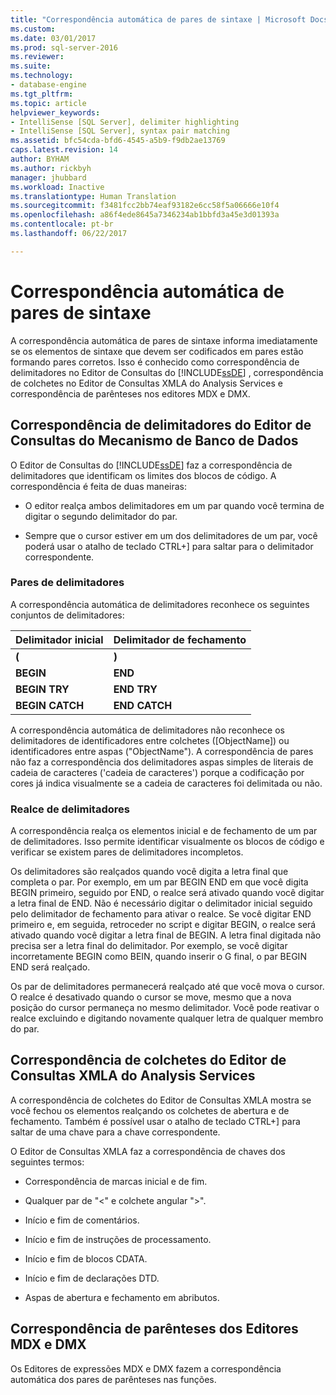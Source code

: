 ```yaml
---
title: "Correspondência automática de pares de sintaxe | Microsoft Docs"
ms.custom: 
ms.date: 03/01/2017
ms.prod: sql-server-2016
ms.reviewer: 
ms.suite: 
ms.technology:
- database-engine
ms.tgt_pltfrm: 
ms.topic: article
helpviewer_keywords:
- IntelliSense [SQL Server], delimiter highlighting
- IntelliSense [SQL Server], syntax pair matching
ms.assetid: bfc54cda-bfd6-4545-a5b9-f9db2ae13769
caps.latest.revision: 14
author: BYHAM
ms.author: rickbyh
manager: jhubbard
ms.workload: Inactive
ms.translationtype: Human Translation
ms.sourcegitcommit: f3481fcc2bb74eaf93182e6cc58f5a06666e10f4
ms.openlocfilehash: a86f4ede8645a7346234ab1bbfd3a45e3d01393a
ms.contentlocale: pt-br
ms.lasthandoff: 06/22/2017

---
```

# <a name="automatic-matching-of-syntax-pairs"></a>Correspondência automática de pares de sintaxe
  A correspondência automática de pares de sintaxe informa imediatamente se os elementos de sintaxe que devem ser codificados em pares estão formando pares corretos. Isso é conhecido como correspondência de delimitadores no Editor de Consultas do [!INCLUDE[ssDE](../../includes/ssde-md.md)] , correspondência de colchetes no Editor de Consultas XMLA do Analysis Services e correspondência de parênteses nos editores MDX e DMX.  
  
## <a name="database-engine-query-editor-delimiter-matching"></a>Correspondência de delimitadores do Editor de Consultas do Mecanismo de Banco de Dados  
 O Editor de Consultas do [!INCLUDE[ssDE](../../includes/ssde-md.md)] faz a correspondência de delimitadores que identificam os limites dos blocos de código. A correspondência é feita de duas maneiras:  
  
-   O editor realça ambos delimitadores em um par quando você termina de digitar o segundo delimitador do par.  
  
-   Sempre que o cursor estiver em um dos delimitadores de um par, você poderá usar o atalho de teclado CTRL+] para saltar para o delimitador correspondente.  
  
### <a name="delimiter-pairs"></a>Pares de delimitadores  
 A correspondência automática de delimitadores reconhece os seguintes conjuntos de delimitadores:  
  
|Delimitador inicial|Delimitador de fechamento|  
|--------------------|-----------------------|  
|**(**|**)**|  
|**BEGIN**|**END**|  
|**BEGIN TRY**|**END TRY**|  
|**BEGIN CATCH**|**END CATCH**|  
  
 A correspondência automática de delimitadores não reconhece os delimitadores de identificadores entre colchetes ([ObjectName]) ou identificadores entre aspas ("ObjectName"). A correspondência de pares não faz a correspondência dos delimitadores aspas simples de literais de cadeia de caracteres ('cadeia de caracteres') porque a codificação por cores já indica visualmente se a cadeia de caracteres foi delimitada ou não.  
  
### <a name="delimiter-highlighting"></a>Realce de delimitadores  
 A correspondência realça os elementos inicial e de fechamento de um par de delimitadores. Isso permite identificar visualmente os blocos de código e verificar se existem pares de delimitadores incompletos.  
  
 Os delimitadores são realçados quando você digita a letra final que completa o par. Por exemplo, em um par BEGIN END em que você digita BEGIN primeiro, seguido por END, o realce será ativado quando você digitar a letra final de END. Não é necessário digitar o delimitador inicial seguido pelo delimitador de fechamento para ativar o realce. Se você digitar END primeiro e, em seguida, retroceder no script e digitar BEGIN, o realce será ativado quando você digitar a letra final de BEGIN. A letra final digitada não precisa ser a letra final do delimitador. Por exemplo, se você digitar incorretamente BEGIN como BEIN, quando inserir o G final, o par BEGIN END será realçado.  
  
 Os par de delimitadores permanecerá realçado até que você mova o cursor. O realce é desativado quando o cursor se move, mesmo que a nova posição do cursor permaneça no mesmo delimitador. Você pode reativar o realce excluindo e digitando novamente qualquer letra de qualquer membro do par.  
  
## <a name="analysis-services-xmla-query-editor-brace-matching"></a>Correspondência de colchetes do Editor de Consultas XMLA do Analysis Services  
 A correspondência de colchetes do Editor de Consultas XMLA mostra se você fechou os elementos realçando os colchetes de abertura e de fechamento. Também é possível usar o atalho de teclado CTRL+] para saltar de uma chave para a chave correspondente.  
  
 O Editor de Consultas XMLA faz a correspondência de chaves dos seguintes termos:  
  
-   Correspondência de marcas inicial e de fim.  
  
-   Qualquer par de "\<" e colchete angular ">".  
  
-   Início e fim de comentários.  
  
-   Início e fim de instruções de processamento.  
  
-   Início e fim de blocos CDATA.  
  
-   Início e fim de declarações DTD.  
  
-   Aspas de abertura e fechamento em abributos.  
  
## <a name="mdx-and-dmx-editor-parenthesis-matching"></a>Correspondência de parênteses dos Editores MDX e DMX  
 Os Editores de expressões MDX e DMX fazem a correspondência automática dos pares de parênteses nas funções.  
  
  

